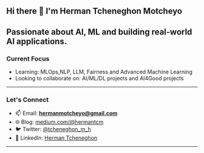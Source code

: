 ## Hi there 👋 I'm Herman Tcheneghon Motcheyo

 Passionate about AI, ML and building real-world AI applications. 
---

###  Current Focus
-  Learning: MLOps,NLP, LLM, Fairness and Advanced Machine Learning  
-  Looking to collaborate on: AI/ML/DL projects and AI4Good projects  
---

###  Let's Connect
- 📫 Email: **hermanmotcheyo@gmail.com**  
- 🌐 Blog: [medium.com/@hermantcm](https://hermanmotcheyo.medium.com/)  
- 🐦 Twitter: [@tcheneghon_m_h](https://twitter.com/tcheneghon_m_h)  
- 💼 LinkedIn: [Herman Tcheneghon](https://www.linkedin.com/in/herman-tcheneghon-motcheyo-8b95a7180/)

---
